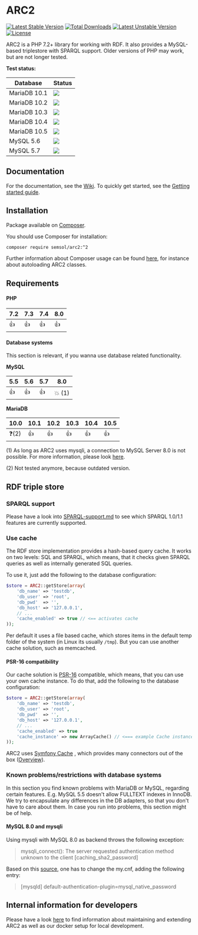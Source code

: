 # ARC2

[![Latest Stable Version](https://poser.pugx.org/semsol/arc2/v/stable.svg)](https://packagist.org/packages/semsol/arc2)
[![Total Downloads](https://poser.pugx.org/semsol/arc2/downloads.svg)](https://packagist.org/packages/semsol/arc2)
[![Latest Unstable Version](https://poser.pugx.org/semsol/arc2/v/unstable.svg)](https://packagist.org/packages/semsol/arc2)
[![License](https://poser.pugx.org/semsol/arc2/license.svg)](https://packagist.org/packages/semsol/arc2)

ARC2 is a PHP 7.2+ library for working with RDF. It also provides a MySQL-based triplestore with SPARQL support.
Older versions of PHP may work, but are not longer tested.

**Test status:**

| Database     | Status                                                                         |
|--------------|--------------------------------------------------------------------------------|
| MariaDB 10.1 | ![](https://github.com/semsol/arc2/workflows/MariaDB%2010.1%20Tests/badge.svg) |
| MariaDB 10.2 | ![](https://github.com/semsol/arc2/workflows/MariaDB%2010.2%20Tests/badge.svg) |
| MariaDB 10.3 | ![](https://github.com/semsol/arc2/workflows/MariaDB%2010.3%20Tests/badge.svg) |
| MariaDB 10.4 | ![](https://github.com/semsol/arc2/workflows/MariaDB%2010.4%20Tests/badge.svg) |
| MariaDB 10.5 | ![](https://github.com/semsol/arc2/workflows/MariaDB%2010.5%20Tests/badge.svg) |
| MySQL 5.6    | ![](https://github.com/semsol/arc2/workflows/MySQL%205.6%20Tests/badge.svg)    |
| MySQL 5.7    | ![](https://github.com/semsol/arc2/workflows/MySQL%205.7%20Tests/badge.svg)    |

## Documentation

For the documentation, see the [Wiki](https://github.com/semsol/arc2/wiki#core-documentation). To quickly get started, see the [Getting started guide](https://github.com/semsol/arc2/wiki/Getting-started-with-ARC2).

## Installation

Package available on [Composer](https://packagist.org/packages/semsol/arc2).

You should use Composer for installation:

```bash
composer require semsol/arc2:^2
```

Further information about Composer usage can be found [here](https://getcomposer.org/doc/01-basic-usage.md#autoloading), for instance about autoloading ARC2 classes.

## Requirements

#### PHP

| 7.2  | 7.3  | 7.4  | 8.0  |
|------|------|------|------|
| :+1: | :+1: | :+1: | :+1: |

#### Database systems

This section is relevant, if you wanna use database related functionality.

**MySQL**

| 5.5  | 5.6  | 5.7  | 8.0             |
|------|------|------|-----------------|
| :+1: | :+1: | :+1: | :collision: (1) |

**MariaDB**

| 10.0          | 10.1 | 10.2 | 10.3 | 10.4 | 10.5 |
|---------------|------|------|------|------|------|
| :question:(2) | :+1: | :+1: | :+1: | :+1: | :+1: |

(1) As long as ARC2 uses mysqli, a connection to MySQL Server 8.0 is not possible. For more information, please look [here](https://github.com/semsol/arc2/commit/0ad48d61753b15ae02ff19f615b14aa52b6557f1).

(2) Not tested anymore, because outdated version.


## RDF triple store

### SPARQL support

Please have a look into [SPARQL-support.md](doc/SPARQL-support.md) to see which SPARQL 1.0/1.1 features are currently supported.

### Use cache

The RDF store implementation provides a hash-based query cache. It works on two levels: SQL and SPARQL, which means, that it checks given SPARQL queries as well as internally generated SQL queries.

To use it, just add the following to the database configuration:

```php
$store = ARC2::getStore(array(
    'db_name' => 'testdb',
    'db_user' => 'root',
    'db_pwd'  => '',
    'db_host' => '127.0.0.1',
    // ...
    'cache_enabled' => true // <== activates cache
));
```

Per default it uses a file based cache, which stores items in the default temp folder of the system (in Linux its usually `/tmp`). But you can use another cache solution, such as memcached.

#### PSR-16 compatibility

Our cache solution is [PSR-16](https://www.php-fig.org/psr/psr-16/) compatible, which means, that you can use your own cache instance. To do that, add the following to the database configuration:

```php
$store = ARC2::getStore(array(
    'db_name' => 'testdb',
    'db_user' => 'root',
    'db_pwd'  => '',
    'db_host' => '127.0.0.1',
    // ...
    'cache_enabled' => true
    'cache_instance' => new ArrayCache() // <=== example Cache instance, managed by yourself
));
```

ARC2 uses [Symfony Cache](https://symfony.com/doc/4.1/components/cache.html) , which provides many connectors out of the box ([Overview](https://github.com/symfony/cache/tree/master/Simple)).

### Known problems/restrictions with database systems

In this section you find known problems with MariaDB or MySQL, regarding certain features. E.g. MySQL 5.5 doesn't allow FULLTEXT indexes in InnoDB. We try to encapsulate any differences in the DB adapters, so that you don't have to care about them. In case you run into problems, this section might be of help.

#### MySQL 8.0 and mysqli

Using mysqli with MySQL 8.0 as backend throws the following exception:

> mysqli_connect(): The server requested authentication method unknown to the client [caching_sha2_password]

Based on this [source](https://mysqlserverteam.com/upgrading-to-mysql-8-0-default-authentication-plugin-considerations/), one has to change the my.cnf, adding the following entry:

> [mysqld]
> default-authentication-plugin=mysql_native_password

## Internal information for developers

Please have a look [here](doc/developer.md) to find information about maintaining and extending ARC2 as well as our docker setup for local development.

